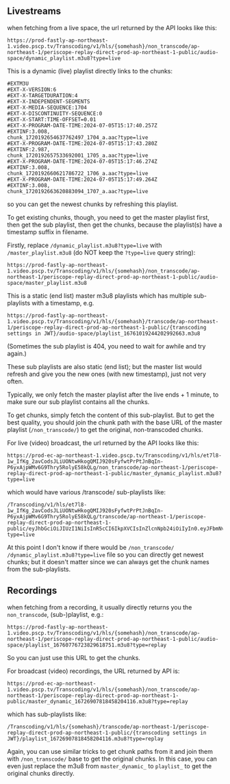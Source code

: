 ## Livestreams

when fetching from a live space, the url returned by the API looks like this:

    https://prod-fastly-ap-northeast-1.video.pscp.tv/Transcoding/v1/hls/{somehash}/non_transcode/ap-northeast-1/periscope-replay-direct-prod-ap-northeast-1-public/audio-space/dynamic_playlist.m3u8?type=live

This is a dynamic (live) playlist directly links to the chunks:

    #EXTM3U
    #EXT-X-VERSION:6
    #EXT-X-TARGETDURATION:4
    #EXT-X-INDEPENDENT-SEGMENTS
    #EXT-X-MEDIA-SEQUENCE:1704
    #EXT-X-DISCONTINUITY-SEQUENCE:0
    #EXT-X-START:TIME-OFFSET=0.01
    #EXT-X-PROGRAM-DATE-TIME:2024-07-05T15:17:40.257Z
    #EXTINF:3.008,
    chunk_1720192654637762497_1704_a.aac?type=live
    #EXT-X-PROGRAM-DATE-TIME:2024-07-05T15:17:43.280Z
    #EXTINF:2.987,
    chunk_1720192657533692001_1705_a.aac?type=live
    #EXT-X-PROGRAM-DATE-TIME:2024-07-05T15:17:46.274Z
    #EXTINF:3.008,
    chunk_1720192660621786722_1706_a.aac?type=live
    #EXT-X-PROGRAM-DATE-TIME:2024-07-05T15:17:49.264Z
    #EXTINF:3.008,
    chunk_1720192663620883094_1707_a.aac?type=live

so you can get the newest chunks by refreshing this playlist.

To get existing chunks, though, you need to get the master playlist first, then get the sub playlist, then get the chunks, because the playlist(s) have a timestamp suffix in filename.

Firstly, replace `/dynamic_playlist.m3u8?type=live` with `/master_playlist.m3u8` (do NOT keep the `?type=live` query string):

    https://prod-fastly-ap-northeast-1.video.pscp.tv/Transcoding/v1/hls/{somehash}/non_transcode/ap-northeast-1/periscope-replay-direct-prod-ap-northeast-1-public/audio-space/master_playlist.m3u8

This is a static (end list) master m3u8 playlists which has multiple sub-playlists with a timestamp, e.g.

    https://prod-fastly-ap-northeast-1.video.pscp.tv/Transcoding/v1/hls/{somehash}/transcode/ap-northeast-1/periscope-replay-direct-prod-ap-northeast-1-public/{transcoding settings in JWT}/audio-space/playlist_16761019244202992663.m3u8

(Sometimes the sub playlist is 404, you need to wait for awhile and try again.)

These sub playlists are also static (end list); but the master list would refresh and give you the new ones (with new timestamp), just not very often.

Typically, we only fetch the master playlist after the live ends + 1 minute, to make sure our sub playlist contains all the chunks.

To get chunks, simply fetch the content of this sub-playlist. But to get the best quality, you should join the chunk path with the base URL of the master playlist (`/non_transcode/`) to get the original, non-transcoded chunks.

For live (video) broadcast, the url returned by the API looks like this:

    https://prod-ec-ap-northeast-1.video.pscp.tv/Transcoding/v1/hls/et7l8-1w_IfKg_2avCodsJLiUONtwHkogQMIJ920sFyfwtPrPtJnBqIn-P6yxAjpWMv6G9Thry5RolyE58kQLg/non_transcode/ap-northeast-1/periscope-replay-direct-prod-ap-northeast-1-public/master_dynamic_playlist.m3u8?type=live

which would have various /transcode/ sub-playlists like:

    /Transcoding/v1/hls/et7l8-1w_IfKg_2avCodsJLiUONtwHkogQMIJ920sFyfwtPrPtJnBqIn-P6yxAjpWMv6G9Thry5RolyE58kQLg/transcode/ap-northeast-1/periscope-replay-direct-prod-ap-northeast-1-public/eyJhbGciOiJIUzI1NiIsInR5cCI6IkpXVCIsInZlcnNpb24iOiIyIn0.eyJFbmNvZGVyU2V0dGluZyI6ImVuY29kZXJfc2V0dGluZ183MjBwMzBfMTAiLCJIZWlnaHQiOjcyMCwiS2JwcyI6Mjc1MCwiV2lkdGgiOjEyODB9.ldktM4fCFRfkP4ZEBfZPKtlAUNAcTPkoz994YJAzWpE/dynamic_playlist.m3u8?type=live

At this point I don't know if there would be `/non_transcode/` `/dynamic_playlist.m3u8?type=live` file so you can directly get newest chunks; but it doesn't matter since we can always get the chunk names from the sub-playlists.

## Recordings

when fetching from a recording, it usually directly returns you the `non_transcode`, (sub-)playlist, e.g.:

    https://prod-fastly-ap-northeast-1.video.pscp.tv/Transcoding/v1/hls/{somehash}/non_transcode/ap-northeast-1/periscope-replay-direct-prod-ap-northeast-1-public/audio-space/playlist_16760776723829618751.m3u8?type=replay

So you can just use this URL to get the chunks.

For broadcast (video) recordings, the URL returned by API is:

    https://prod-ec-ap-northeast-1.video.pscp.tv/Transcoding/v1/hls/{somehash}/non_transcode/ap-northeast-1/periscope-replay-direct-prod-ap-northeast-1-public/master_dynamic_16726907818458204116.m3u8?type=replay

which has sub-playlists like:

    /Transcoding/v1/hls/{somehash}/transcode/ap-northeast-1/periscope-replay-direct-prod-ap-northeast-1-public/{transcoding settings in JWT}/playlist_16726907818458204116.m3u8?type=replay

Again, you can use similar tricks to get chunk paths from it and join them with `/non_transcode/` base to get the original chunks. In this case, you can even just replace the m3u8 from `master_dynamic_` to `playlist_` to get the original chunks directly.
